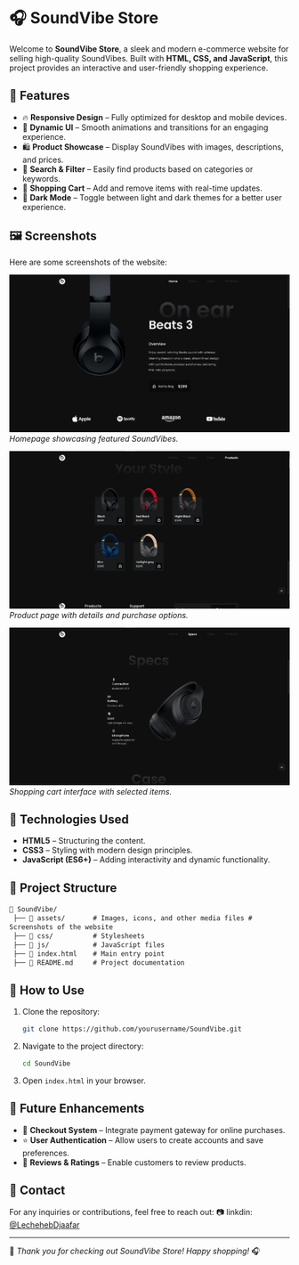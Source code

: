 # 🎧 SoundVibe Store

Welcome to **SoundVibe Store**, a sleek and modern e-commerce website for selling high-quality SoundVibes. Built with **HTML, CSS, and JavaScript**, this project provides an interactive and user-friendly shopping experience.

## 🌟 Features

- 🔥 **Responsive Design** – Fully optimized for desktop and mobile devices.
- 🎵 **Dynamic UI** – Smooth animations and transitions for an engaging experience.
- 🛍️ **Product Showcase** – Display SoundVibes with images, descriptions, and prices.
- 🔎 **Search & Filter** – Easily find products based on categories or keywords.
- 🛒 **Shopping Cart** – Add and remove items with real-time updates.
- 🌙 **Dark Mode** – Toggle between light and dark themes for a better user experience.

## 🖼️ Screenshots

Here are some screenshots of the website:

![Homepage](assets/img/img1.png)
*Homepage showcasing featured SoundVibes.*

![Product Page](assets/img/img2.png)
*Product page with details and purchase options.*

![Shopping Cart](assets/img/img3.png)
*Shopping cart interface with selected items.*

## 🚀 Technologies Used

- **HTML5** – Structuring the content.
- **CSS3** – Styling with modern design principles.
- **JavaScript (ES6+)** – Adding interactivity and dynamic functionality.

## 📂 Project Structure

```
📁 SoundVibe/
 ├── 📂 assets/       # Images, icons, and other media files # Screenshots of the website
 ├── 📂 css/          # Stylesheets
 ├── 📂 js/           # JavaScript files
 ├── 📜 index.html    # Main entry point
 ├── 📜 README.md     # Project documentation
```

## 🎯 How to Use

1. Clone the repository:
   ```bash
   git clone https://github.com/yourusername/SoundVibe.git
   ```
2. Navigate to the project directory:
   ```bash
   cd SoundVibe
   ```
3. Open `index.html` in your browser.

## 📌 Future Enhancements

- 🛒 **Checkout System** – Integrate payment gateway for online purchases.
- ⭐ **User Authentication** – Allow users to create accounts and save preferences.
- 📢 **Reviews & Ratings** – Enable customers to review products.

## 📧 Contact

For any inquiries or contributions, feel free to reach out:
📷 linkdin: [@LechehebDjaafar](https://www.linkedin.com/in/lecheheb-djaafar-226594348/)

---

💙 *Thank you for checking out SoundVibe Store! Happy shopping!* 🎧
